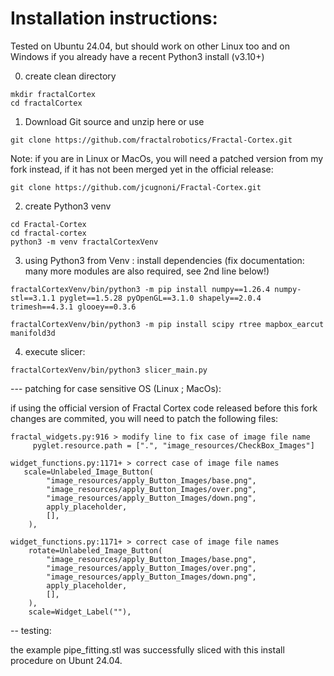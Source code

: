 # Installation instructions:
Tested on Ubuntu 24.04, but should work on other Linux too and on Windows if you already have a recent Python3 install (v3.10+)

0. create clean directory
```
mkdir fractalCortex
cd fractalCortex
```

1. Download Git source and unzip here or use 
```
git clone https://github.com/fractalrobotics/Fractal-Cortex.git 
```
Note: if you are in Linux or MacOs, you will need a patched version from my fork instead, if it has not been merged yet in the official release: 
```
git clone https://github.com/jcugnoni/Fractal-Cortex.git
```

2. create Python3 venv
```
cd Fractal-Cortex
cd fractal-cortex
python3 -m venv fractalCortexVenv
```

3. using Python3 from Venv : install dependencies (fix documentation: many more modules are also required, see 2nd line below!)
```
fractalCortexVenv/bin/python3 -m pip install numpy==1.26.4 numpy-stl==3.1.1 pyglet==1.5.28 pyOpenGL==3.1.0 shapely==2.0.4 trimesh==4.3.1 glooey==0.3.6 

fractalCortexVenv/bin/python3 -m pip install scipy rtree mapbox_earcut manifold3d
```
   
4. execute slicer:
```
fractalCortexVenv/bin/python3 slicer_main.py
```
--- patching for case sensitive OS (Linux ; MacOs):

if using the official version of Fractal Cortex code released before this fork changes are commited, you will need to patch the following files:
```
fractal_widgets.py:916 > modify line to fix case of image file name
     pyglet.resource.path = [".", "image_resources/CheckBox_Images"]

widget_functions.py:1171+ > correct case of image file names
   scale=Unlabeled_Image_Button(
        "image_resources/apply_Button_Images/base.png",
        "image_resources/apply_Button_Images/over.png",
        "image_resources/apply_Button_Images/down.png",
        apply_placeholder,
        [],
    ),

widget_functions.py:1171+ > correct case of image file names
	rotate=Unlabeled_Image_Button(
        "image_resources/apply_Button_Images/base.png",
        "image_resources/apply_Button_Images/over.png",
        "image_resources/apply_Button_Images/down.png",
        apply_placeholder,
        [],
    ),
    scale=Widget_Label(""),

```
-- testing: 

the example pipe_fitting.stl was successfully sliced with this install procedure on Ubunt 24.04.

